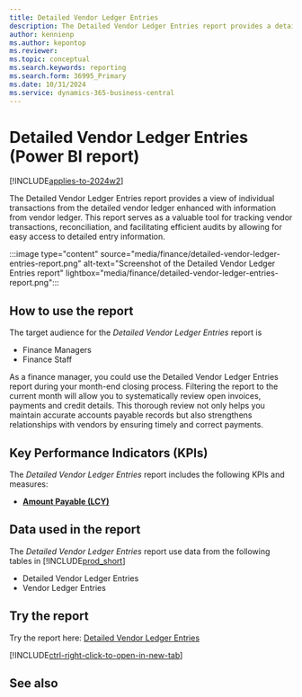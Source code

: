 ```yaml
---
title: Detailed Vendor Ledger Entries
description: The Detailed Vendor Ledger Entries report provides a detailed view of individual transactions from the detailed vendor ledger enhanced with information from vendor ledger entries.
author: kennienp
ms.author: kepontop
ms.reviewer:
ms.topic: conceptual
ms.search.keywords: reporting
ms.search.form: 36995_Primary
ms.date: 10/31/2024
ms.service: dynamics-365-business-central
---
```


# Detailed Vendor Ledger Entries (Power BI report)

[!INCLUDE[applies-to-2024w2](includes/applies-to-2024w2.md)]

The Detailed Vendor Ledger Entries report provides a view of individual transactions from the detailed vendor ledger enhanced with information from vendor ledger. This report serves as a valuable tool for tracking vendor transactions, reconciliation, and facilitating efficient audits by allowing for easy access to detailed entry information.

:::image type="content" source="media/finance/detailed-vendor-ledger-entries-report.png" alt-text="Screenshot of the Detailed Vendor Ledger Entries report" lightbox="media/finance/detailed-vendor-ledger-entries-report.png":::

## How to use the report

The target audience for the *Detailed Vendor Ledger Entries* report is
- Finance Managers
- Finance Staff

As a finance manager, you could use the Detailed Vendor Ledger Entries report during your month-end closing process. Filtering the report to the current month will allow you to systematically review open invoices, payments and credit details. This thorough review not only helps you maintain accurate accounts payable records but also strengthens relationships with vendors by ensuring timely and correct payments. 

## Key Performance Indicators (KPIs)

The *Detailed Vendor Ledger Entries* report includes the following KPIs and measures: 

- [**Amount Payable (LCY)**](####)

## Data used in the report

The *Detailed Vendor Ledger Entries* report use data from the following tables in [!INCLUDE[prod_short](includes/prod_short.md)]

- Detailed Vendor Ledger Entries
- Vendor Ledger Entries

## Try the report

Try the report here: [Detailed Vendor Ledger Entries](https://businesscentral.dynamics.com?page=36995)

[!INCLUDE[ctrl-right-click-to-open-in-new-tab](includes/ctrl-right-click-to-open-in-new-tab.md)]

## See also